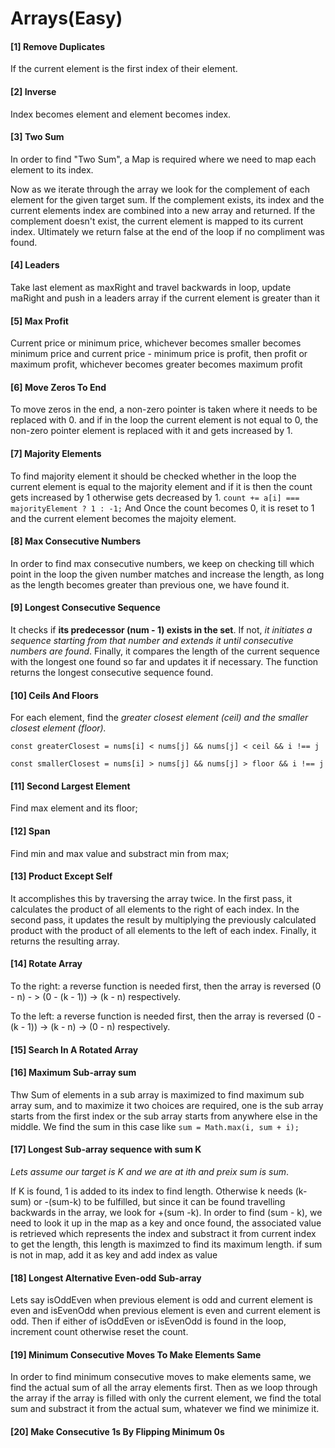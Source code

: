 # **Arrays(Easy)** 
#### [1] Remove Duplicates

If the current element is the first index of their element.

#### [2] Inverse

Index becomes element and element becomes index.

#### [3] Two Sum

In order to find "Two Sum", a Map is required where we need to map each element to its index.

Now as we iterate through the array we look for the complement of each element for the given target sum.
If the complement exists, its index and the current elements index are combined into a new array and returned.
If the complement doesn't exist, the current element is mapped to its current index.
Ultimately we return false at the end of the loop if no compliment was found.

#### [4] Leaders

Take last element as maxRight and travel backwards in loop,
update maRight and push in a leaders array if the current element is greater than it

#### [5] Max Profit

Current price or minimum price, whichever becomes smaller becomes minimum price
and current price - minimum price is profit,
then profit or maximum profit, whichever becomes greater becomes maximum profit

#### [6] Move Zeros To End

To move zeros in the end, a non-zero pointer is taken 
where it needs to be replaced with 0.
and if in the loop the current element is not equal to 0, 
the non-zero pointer element is replaced with it and gets increased by 1.

#### [7] Majority Elements

To find majority element it should be checked whether in the loop 
the current element is equal to the majority element and if it is 
then the count gets increased by 1 otherwise gets decreased by 1.
`
count += a[i] === majorityElement ? 1 : -1;
`
And Once the count becomes 0, it is reset to 1 and the
current element becomes the majoity element.


#### [8] Max Consecutive Numbers

In order to find max consecutive numbers, we keep on checking
till which point in the loop the given number matches and increase the length,
as long as the length becomes greater than previous one, we have found it. 


#### [9] Longest Consecutive Sequence

It checks if **its predecessor (num - 1) exists in the set**. If not,
*it initiates a sequence starting from that number and extends it until consecutive numbers are found*. 
Finally, it compares the length of the current sequence with the longest one found so far and updates it if necessary. The function returns the longest consecutive sequence found.

#### [10] Ceils And Floors

For each element, find the *greater closest element (ceil) and the smaller closest element (floor).* 

`const greaterClosest = nums[i] < nums[j] && nums[j] < ceil && i !== j`

`const smallerClosest = nums[i] > nums[j] && nums[j] > floor && i !== j`

#### [11] Second Largest Element

Find max element and its floor;

#### [12] Span

Find min and max value and substract min from max;

#### [13] Product Except Self

It accomplishes this by traversing the array twice. In the first pass, it calculates the product of all elements to the right of each index. In the second pass, it updates the result by multiplying the previously calculated product with the product of all elements to the left of each index. Finally, it returns the resulting array.

#### [14] Rotate Array
To the right: a reverse function is needed first, then the array is reversed 
(0 - n) - > (0 - (k - 1)) -> (k - n) respectively.

To the left: a reverse function is needed first, then the array is reversed 
(0 - (k - 1)) -> (k - n) -> (0 - n) respectively.


#### [15] Search In A Rotated Array

#### [16] Maximum Sub-array sum

Thw Sum of elements in a sub array is maximized to find maximum sub array sum, 
and to maximize it two choices are required, 
one is the sub array starts from the first index or the sub array starts from anywhere else in the middle.
We find the sum in this case like 
`sum = Math.max(i, sum + i);`


#### [17] Longest Sub-array sequence with sum K

*Lets assume our target is K and we are at ith and preix sum is sum*.

If K is found, 1 is added to its index to find length.
Otherwise k needs (k-sum) or -(sum-k) to be fulfilled, 
but since it can be found travelling backwards in the array, we look for +(sum -k). In order to find (sum - k),
we need to look it up in the map as a key and once found, the associated value is retrieved which represents the index
and substract it from current index to get the length, this length is maximzed to find its maximum length.
if sum is not in map, add it as key and add index as value


#### [18] Longest Alternative Even-odd Sub-array

Lets say isOddEven when previous element is odd and current element is even
and isEvenOdd when previous element is even and current element is odd.
Then if either of isOddEven or isEvenOdd is found in the loop, increment count
otherwise reset the count.

#### [19] Minimum Consecutive Moves To Make Elements Same

In order to find minimum consecutive moves to make elements same, 
we find the actual sum of all the array elements first. Then as we loop through the array
if the array is filled with only the current element, we find the total sum and substract it from the actual sum,
whatever we find we minimize it.

#### [20] Make Consecutive 1s By Flipping Minimum 0s